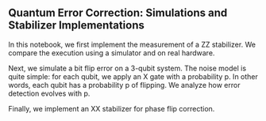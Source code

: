 ## Quantum Error Correction: Simulations and Stabilizer Implementations


In this notebook, we first implement the measurement of a ZZ stabilizer. We compare the execution using a simulator and on real hardware.

Next, we simulate a bit flip error on a 3-qubit system. The noise model is quite simple: for each qubit, we apply an X gate with a probability p. In other words, each qubit has a probability p of flipping. We analyze how error detection evolves with p.

Finally, we implement an XX stabilizer for phase flip correction.
